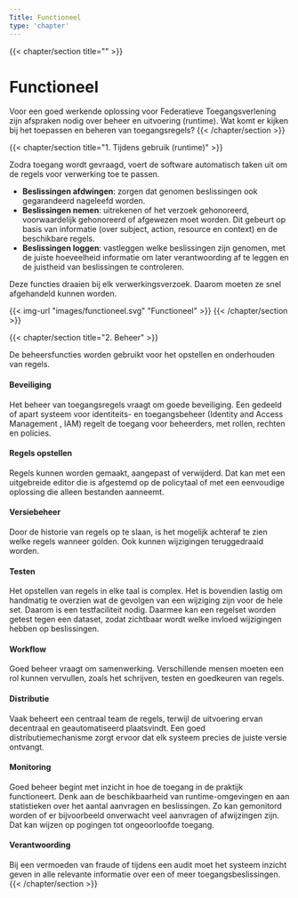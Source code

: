 ```yaml
---
Title: Functioneel
type: 'chapter'
---
```

{{< chapter/section title="" >}}
# Functioneel

Voor een goed werkende oplossing voor Federatieve Toegangsverlening zijn afspraken nodig over beheer en uitvoering (runtime).
Wat komt er kijken bij het toepassen en beheren van toegangsregels?
{{< /chapter/section >}}

{{< chapter/section title="1. Tijdens gebruik (runtime)" >}}

Zodra toegang wordt gevraagd, voert de software automatisch taken uit om de regels voor verwerking toe te passen.

- **Beslissingen afdwingen**: zorgen dat genomen beslissingen ook gegarandeerd nageleefd worden.
- **Beslissingen nemen**: uitrekenen of het verzoek gehonoreerd, voorwaardelijk gehonoreerd of afgewezen moet worden. Dit gebeurt op basis van informatie (over subject, action, resource en context) en de beschikbare regels.
- **Beslissingen loggen**: vastleggen welke beslissingen zijn genomen, met de juiste hoeveelheid informatie om later verantwoording af te leggen en de juistheid van beslissingen te controleren.

Deze functies draaien bij elk verwerkingsverzoek. Daarom moeten ze snel afgehandeld kunnen worden.

{{< img-url "images/functioneel.svg" "Functioneel" >}}
{{< /chapter/section >}}

{{< chapter/section title="2. Beheer" >}}

De beheersfuncties worden gebruikt voor het opstellen en onderhouden van regels.

#### Beveiliging

Het beheer van toegangsregels vraagt om goede beveiliging. Een gedeeld of apart systeem voor identiteits- en toegangsbeheer (Identity and Access Management , IAM) regelt de toegang voor beheerders, met rollen, rechten en policies.

#### Regels opstellen

Regels kunnen worden gemaakt, aangepast of verwijderd. Dat kan met een uitgebreide editor die is afgestemd op de policytaal of met een eenvoudige oplossing die alleen bestanden aanneemt.

#### Versiebeheer

Door de historie van regels op te slaan, is het mogelijk achteraf te zien welke regels wanneer golden. Ook kunnen wijzigingen teruggedraaid worden.

#### Testen

Het opstellen van regels in elke taal is complex. Het is bovendien lastig om handmatig te overzien wat de gevolgen van een wijziging zijn voor de hele set. Daarom is een testfaciliteit nodig. Daarmee kan een regelset worden getest tegen een dataset, zodat zichtbaar wordt welke invloed wijzigingen hebben op beslissingen.

#### Workflow

Goed beheer vraagt om samenwerking. Verschillende mensen moeten een rol kunnen vervullen, zoals het schrijven, testen en goedkeuren van regels.

#### Distributie

Vaak beheert een centraal team de regels, terwijl de uitvoering ervan decentraal en geautomatiseerd plaatsvindt. Een goed distributiemechanisme zorgt ervoor dat elk systeem precies de juiste versie ontvangt.

#### Monitoring

Goed beheer begint met inzicht in hoe de toegang in de praktijk functioneert. Denk aan de beschikbaarheid van runtime-omgevingen en aan statistieken over het aantal aanvragen en beslissingen. Zo kan gemonitord worden of er bijvoorbeeld onverwacht veel aanvragen of afwijzingen zijn. Dat kan wijzen op pogingen tot ongeoorloofde toegang.

#### Verantwoording

Bij een vermoeden van fraude of tijdens een audit moet het systeem inzicht geven in alle relevante informatie over een of meer toegangsbeslissingen.
{{< /chapter/section >}}
